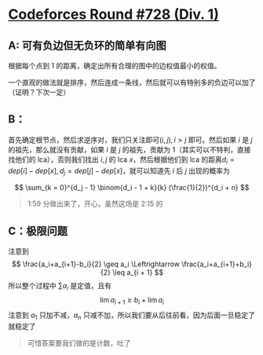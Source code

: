 # [Codeforces Round #728 (Div. 1)](https://codeforces.com/contest/1540)

## A: 可有负边但无负环的简单有向图

根据每个点到 1 的距离，确定出所有合理的图中的边权值最小的权值。

一个直观的做法就是排序，然后连成一条线，然后就可以有特别多的负边可以加了（证明？下次一定）

## B：

首先确定根节点，然后求逆序对，我们只关注即可$(i, j), i > j$ 即可。然后如果 $i$ 是 $j$ 的祖先，那么就没有贡献，如果 $i$ 是 $j$ 的祖先，贡献为 1（其实可以不特判，直接找他们的 lca），否则我们找出 $i, j$ 的 lca $x$，然后根据他们到 lca 的距离$d_i = dep[i] - dep[x], d_j = dep[j] - dep[x]$，就可以知道先 $i$ 后 $j$ 出现的概率为

$$
\sum_{k = 0}^{d_j - 1} \binom{d_i - 1 + k}{k} (\frac{1}{2})^{d_i + n}
$$

> 1:59 分做出来了，开心，虽然这场是 2:15 的

## C：极限问题

注意到 
$$
\frac{a_i+a_{i+1}-b_i}{2} \geq a_i \Leftrightarrow \frac{a_i+a_{i+1}+b_i}{2} \leq a_{i + 1}
$$
所以整个过程中 $\sum a_i$ 是定值，且有
$$
\lim a_{i + 1} \geq b_i + \lim a_i
$$
注意到 $a_1$ 只加不减，$a_n$ 只减不加，所以我们要从后往前看，因为后面一旦稳定了就稳定了

> 可惜答案要我们做的是计数，吐了